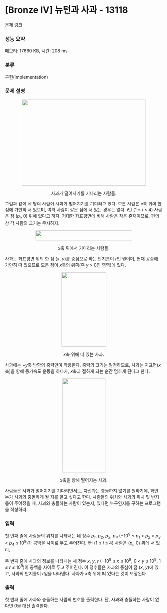 # [Bronze IV] 뉴턴과 사과 - 13118 

[문제 링크](https://www.acmicpc.net/problem/13118) 

### 성능 요약

메모리: 17660 KB, 시간: 208 ms

### 분류

구현(implementation)

### 문제 설명

<p style="text-align: center;"><img alt="" src="https://onlinejudgeimages.s3-ap-northeast-1.amazonaws.com/problem/13118/img1.png" style="height:275px; width:397px"></p>

<p style="text-align: center;">사과가 떨어지기를 기다리는 사람들.</p>

<p>그림과 같이 네 명의 사람이 사과가 떨어지기를 기다리고 있다. 모든 사람은 <em>x</em>축 위의 한 점에 가만히 서 있으며, 여러 사람이 같은 점에 서 있는 경우는 없다. <em>i</em>번 (1 ≤ <em>i</em> ≤ 4) 사람은 점 (<em>p<sub>i</sub></em>, 0) 위에 있다고 하자. 거대한 좌표평면에 비해 사람은 작은 존재이므로, 편의상 각 사람의 크기는 무시하자.</p>

<p style="text-align: center;"><img alt="" src="https://onlinejudgeimages.s3-ap-northeast-1.amazonaws.com/problem/13118/figure_1.png" style="height:32px; width:309px"></p>

<p style="text-align: center;"><em>x</em>축 위에서 기다리는 사람들.</p>

<p>사과는 좌표평면 위의 한 점 (<em>x</em>, <em>y</em>)를 중심으로 하는 반지름이 <em>r</em>인 원이며, 현재 공중에 가만히 떠 있으므로 모든 점이 <em>x</em>축의 위쪽(즉 <em>y</em> > 0인 영역)에 있다.</p>

<p style="text-align: center;"><img alt="" src="https://onlinejudgeimages.s3-ap-northeast-1.amazonaws.com/problem/13118/figure_2.png" style="height:238px; width:143px"></p>

<p style="text-align: center;"><em>x</em>축 위에 떠 있는 사과.</p>

<p>사과에는 −<em>y</em>축 방향의 중력만이 작용한다. 중력의 크기는 일정하므로, 사과는 지표면(<em>x</em>축)을 향해 등가속도 운동을 하다가, <em>x</em>축과 접하게 되는 순간 멈추게 된다고 한다.</p>

<p style="text-align: center;"><img alt="" src="https://onlinejudgeimages.s3-ap-northeast-1.amazonaws.com/problem/13118/figure_3.png" style="height:302px; width:138px"></p>

<p style="text-align: center;"><em>x</em>축을 향해 떨어지는 사과.</p>

<p>사람들은 사과가 떨어지기를 기다리면서도, 자신과는 충돌하지 않기를 원하기에, 과연 누가 사과와 충돌하게 될 지를 알고 싶다고 한다. 사람들의 위치와 사과의 위치 및 반지름이 주어졌을 때, 사과와 충돌하는 사람이 있는지, 있다면 누구인지를 구하는 프로그램을 작성하라.</p>

### 입력 

 <p>첫 번째 줄에 사람들의 위치를 나타내는 네 정수 <em>p<sub>1</sub></em>, <em>p<sub>2</sub></em>, <em>p<sub>3</sub></em>, <em>p<sub>4</sub></em> (−10<sup>9</sup> ≤ <em>p<sub>1</sub></em> < <em>p<sub>2</sub></em> < <em>p<sub>3</sub></em> < <em>p<sub>4</sub></em> ≤ 10<sup>9</sup>)가 공백을 사이로 두고 주어진다. <em>i</em>번 (1 ≤ <em>i</em> ≤ 4) 사람은 (<em>p<sub>i</sub></em>, 0) 위에 서 있다.</p>

<p>두 번째 줄에 사과의 정보를 나타내는 세 정수 <em>x</em>, <em>y</em>, <em>r</em> (−10<sup>9</sup> ≤ <em>x</em> ≤ 10<sup>9</sup>, 0 < <em>y</em> ≤ 10<sup>9</sup>, 1 ≤ <em>r</em> ≤ 10<sup>9</sup>)이 공백을 사이로 두고 주어진다. 이 정수들은 사과의 중심이 점 (<em>x</em>, <em>y</em>)에 있고, 사과의 반지름이 <em>r</em>임을 나타낸다. 사과가 <em>x</em>축 위에 떠 있다는 것이 보장된다</p>

### 출력 

 <p>첫 번째 줄에 사과와 충돌하는 사람의 번호를 출력한다. 단, 사과와 충돌하는 사람이 없다면 0을 대신 출력한다.</p>

